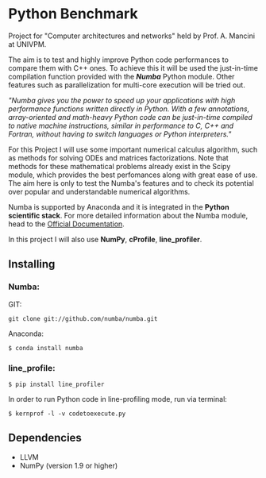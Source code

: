 # Python Benchmark

Project for "Computer architectures and networks" held by Prof. A. Mancini at UNIVPM.

The aim is to test and highly improve Python code performances to compare them with C++ ones.
To achieve this it will be used the just-in-time compilation function provided with the ***Numba*** Python module. Other features such as parallelization for multi-core execution will be tried out.

*"Numba gives you the power to speed up your applications with high performance functions written directly in Python. With a few annotations, array-oriented and math-heavy Python code can be just-in-time compiled to native machine instructions, similar in performance to C, C++ and Fortran, without having to switch languages or Python interpreters."*

For this Project I will use some important numerical calculus algorithm, such as methods for solving ODEs and matrices factorizations. Note that methods for these mathematical problems already exist in the Scipy module, which provides the best perfomances along with great ease of use. The aim here is only to test the Numba's features and to check its potential over popular and understandable numerical algorithms. 

Numba is supported by Anaconda and it is integrated in the **Python scientific stack**. For more detailed information about the Numba module, head to the [Official Documentation](https://numba.pydata.org/).

In this project I will also use **NumPy**, **cProfile**, **line_profiler**.

## Installing
### Numba:
GIT:
```
git clone git://github.com/numba/numba.git
```
Anaconda:
```
$ conda install numba
```
### line_profile:
```
$ pip install line_profiler
```
In order to run Python code in line-profiling mode, run via terminal:
```
$ kernprof -l -v codetoexecute.py
```
## Dependencies
- LLVM
- NumPy (version 1.9 or higher)


